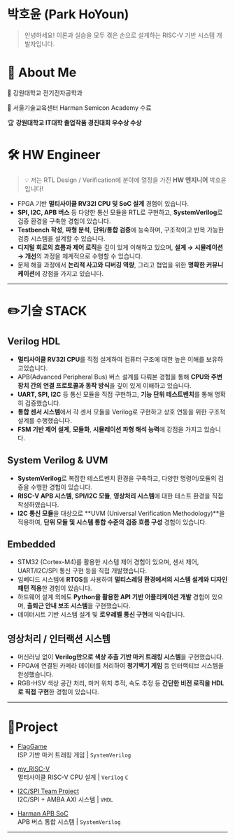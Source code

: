 # 박호윤 (Park HoYoun)

> 안녕하세요! 이론과 실습을 모두 겪은 손으로 설계하는 RISC-V 기반 시스템 개발자입니다.

# 🌟 About Me

🏫  강원대학교 전기전자공학과

🕍  서울기술교육센터 Harman Semicon Academy 수료

🏆 **강원대학교 IT대학 졸업작품 경진대회 우수상 수상**

# 🛠️ HW Engineer

> 💡 저는  RTL Design / Verification에 분야에 열정을 가진 **HW 엔지니어** 박호윤 입니다!

- FPGA 기반 **멀티사이클 RV32I CPU 및 SoC 설계** 경험이 있습니다.
- **SPI, I2C, APB 버스** 등 다양한 통신 모듈을 RTL로 구현하고, **SystemVerilog**로 검증 환경을 구축한 경험이 있습니다.
- **Testbench 작성**, **파형 분석**, **단위/통합 검증**에 능숙하며, 구조적이고 반복 가능한 검증 시스템을 설계할 수 있습니다.
- **디지털 회로의 흐름과 제어 로직**을 깊이 있게 이해하고 있으며, **설계 → 시뮬레이션 → 개선**의 과정을 체계적으로 수행할 수 있습니다.
- 문제 해결 과정에서 **논리적 사고와 디버깅 역량**, 그리고 협업을 위한 **명확한 커뮤니케이션**에 강점을 가지고 있습니다.

---

# ✏️기술 STACK

## Verilog HDL

- **멀티사이클 RV32I CPU**를 직접 설계하여 컴퓨터 구조에 대한 높은 이해를 보유하고있습니다.
- APB(Advanced Peripheral Bus) 버스 설계를 다뤄본 경험을 통해 **CPU와 주변장치 간의 연결 프로토콜과 동작 방식**을 깊이 있게 이해하고 있습니다.
- **UART, SPI, I2C** 등 통신 모듈을 직접 구현하고, **기능 단위 테스트벤치**를 통해 명확히 검증했습니다.
- **통합 센서 시스템**에서 각 센서 모듈을 Verilog로 구현하고 상호 연동을 위한 구조적 설계를 수행했습니다.
- **FSM 기반 제어 설계**, **모듈화**, **시뮬레이션 파형 해석 능력**에 강점을 가지고 있습니다.

## System Verilog & UVM

- **SystemVerilog**로 복잡한 테스트벤치 환경을 구축하고, 다양한 명령어/모듈의 검증을 수행한 경험이 있습니다.
- **RISC-V APB 시스템**, **SPI/I2C 모듈**, **영상처리 시스템**에 대한 테스트 환경을 직접 작성하였습니다.
- **I2C 통신 모듈**을 대상으로 **UVM (Universal Verification Methodology)**을 적용하여, **단위 모듈 및 시스템 통합 수준의 검증 흐름 구성** 경험이 있습니다.

## Embedded

- STM32 (Cortex-M4)를 활용한 시스템 제어 경험이 있으며, 센서 제어, UART/I2C/SPI 통신 구현 등을 직접 개발했습니다.
- 임베디드 시스템에 **RTOS**를 사용하여 **멀티스레딩 환경에서의 시스템 설계와 디자인패턴 적용**한 경험이 있습니다.
- 하드웨어 설계 외에도 **Python을 활용한 API 기반 어플리케이션 개발** 경험이 있으며, **출퇴근 안내 보조 시스템**을 구현했습니다.
- 데이터시트 기반 시스템 설계 및 **로우레벨 통신 구현**에 익숙합니다.

## 영상처리 / 인터랙션 시스템

- 머신러닝 없이 **Verilog만으로 색상 추출 기반 마커 트래킹 시스템**을 구현했습니다.
- FPGA에 연결된 카메라 데이터를 처리하여 **청기백기 게임** 등 인터랙티브 시스템을 완성했습니다.
- RGB-HSV 색상 공간 처리, 마커 위치 추적, 속도 추정 등 **간단한 비전 로직을 HDL로 직접 구현**한 경험이 있습니다.

----

# 📑Project

- [FlagGame](https://github.com/cong2738/FlagGame)  
  ISP 기반 마커 트래킹 게임 | `SystemVerilog`

- [my_RISC-V](https://github.com/cong2738/my_RISC-V)  
  멀티사이클 RISC-V CPU 설계 | `Verilog` `C`

- [I2C/SPI Team Project](https://github.com/cong2738/May_team_project_I2C_SPI)  
  I2C/SPI + AMBA AXI 시스템 | `VHDL`

- [Harman APB SoC](https://github.com/cong2738/HarmanSemiconAcademy_2025April_TeamProject)  
  APB 버스 통합 시스템 | `SystemVerilog`
  
---
